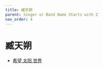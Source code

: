 ```yaml
---
title: 臧天朔
parent: Singer or Band Name Starts with Z
nav_order: 4
---
```


# 臧天朔

- [希望 太阳 世界](/lyrics/Zang_Tian_Shuo/xiwangtaiyangshijie)